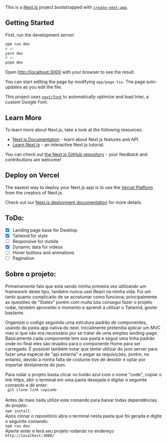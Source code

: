 This is a [Next.js](https://nextjs.org/) project bootstrapped with [`create-next-app`](https://github.com/vercel/next.js/tree/canary/packages/create-next-app).

## Getting Started

First, run the development server:

```bash
npm run dev
# or
yarn dev
# or
pnpm dev
```

Open [http://localhost:3000](http://localhost:3000) with your browser to see the result.

You can start editing the page by modifying `app/page.tsx`. The page auto-updates as you edit the file.

This project uses [`next/font`](https://nextjs.org/docs/basic-features/font-optimization) to automatically optimize and load Inter, a custom Google Font.

## Learn More

To learn more about Next.js, take a look at the following resources:

- [Next.js Documentation](https://nextjs.org/docs) - learn about Next.js features and API.
- [Learn Next.js](https://nextjs.org/learn) - an interactive Next.js tutorial.

You can check out [the Next.js GitHub repository](https://github.com/vercel/next.js/) - your feedback and contributions are welcome!

## Deploy on Vercel

The easiest way to deploy your Next.js app is to use the [Vercel Platform](https://vercel.com/new?utm_medium=default-template&filter=next.js&utm_source=create-next-app&utm_campaign=create-next-app-readme) from the creators of Next.js.

Check out our [Next.js deployment documentation](https://nextjs.org/docs/deployment) for more details.


## ToDo: 

- [X] Landing page base for Desktop
- [X] Tailwind for style
- [ ] Responsive for mobile
- [X] Dynamic data for videos
- [ ] Hover buttons and animations
- [ ] Pagination

## Sobre o projeto: 


Primeiramente falo que está sendo minha primeira vez utilizando um framework deste tipo, também nunca usei React na minha vida. Foi um tanto quanto complicado de se acostumar como funciona, principalmente as questões de "States" porém com muita luta consegui fazer o projeto rodar, também aproveitei o momento e aprendi a utilizar o Tailwind, gostei bastante.

Organizei o codigo seguindo uma estrutura padrão de componentes, usando da pasta app nativa do next. Inicialmente pretendia aplicar um MVC mas vi que não era necessário por se tratar de uma simples landing-page. Basicamente cada componente tem sua pasta e segue uma linha padrão onde no final eles são levados para o componente Home para ser carregado. É possivel também notar que tentei utilizar do json server para fazer uma espécie de "api externa" e pegar as requisições, porém, no entanto, devido a minha falta de costume tive de desistir e optar por importar diretamente do json.

Para rodar o projeto basta clicar no botão azul com o nome "code", copiar o link https, abir o terminal em uma pasta desejada e digitar o seguinte comando e dê enter: <br/> <code> git clone <i>link copiado</i> </code><br/>
Antes de mais nada utilize este comando para baixar todas dependências do projeto:<br/><code>npm install</code>. <br/>
Após clonar o repositório abra o terminal nesta pasta que foi gerada e digite o seguinte comando: <br/><code>npm run dev</code> <br/>Aperte enter e terá seu projeto rodando no endereço <code>http://localhost:3000/</code>
